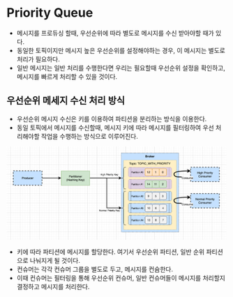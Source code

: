# Priority Queue
- 메시지를 프로듀싱 할때, 우선순위에 따라 별도로 메시지를 수신 받아야할 때가 있다.
- 동일한 토픽이지만 메시지 높은 우선순위를 설정해야하는 경우, 이 메시지는 별도로 처리가 필요하다.
- 일반 메시지는 일반 처리를 수행한다면 우리는 필요할때 우선순위 설정을 확인하고, 메시지를 빠르게 처리할 수 있을 것이다.

## 우선순위 메세지 수신 처리 방식
- 우선순위 메시지 수신은 키를 이용하여 파티션을 분리하는 방식을 이용한다.
- 동일 토픽에서 메시지를 수신할때, 메시지 키에 따라 메시지를 필터링하여 우선 처리해야할 작업을 수행하는 방식으로 이루어진다.

![img.png](img.png)

- 키에 따라 파티션에 메시지를 할당한다. 여기서 우선순위 파티션, 일반 순위 파티션으로 나눠지게 될 것이다.
- 컨슈머는 각각 컨슈머 그룹을 별도로 두고, 메시지를 컨슘한다.
- 이때 컨슈머는 필터링을 통해 우선순위 컨슈머, 일반 컨슈머들이 메시지를 처리할지 결정하고 메시지를 처리한다.